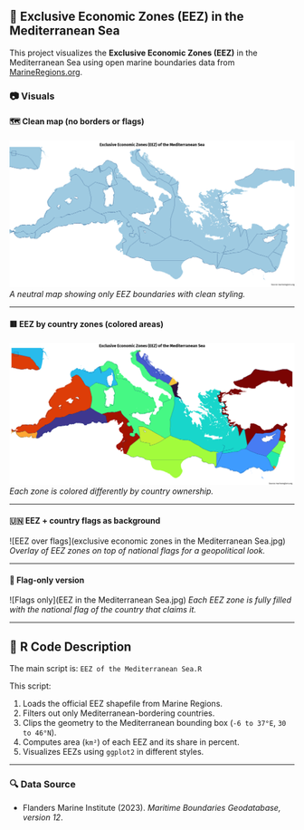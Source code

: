 
## 🌊 Exclusive Economic Zones (EEZ) in the Mediterranean Sea

This project visualizes the **Exclusive Economic Zones (EEZ)** in the Mediterranean Sea using open marine boundaries data from [MarineRegions.org](https://www.marineregions.org/).

### 📷 Visuals

#### 🗺️ Clean map (no borders or flags)

![EEZ Map - clean](EEZ_mediterrian.png)
*A neutral map showing only EEZ boundaries with clean styling.*

---

#### 🟥 EEZ by country zones (colored areas)

![EEZ by zones](mediterranian.jpg)
*Each zone is colored differently by country ownership.*

---

#### 🇺🇳 EEZ + country flags as background

!\[EEZ over flags]\(exclusive economic zones in the Mediterranean Sea.jpg)
*Overlay of EEZ zones on top of national flags for a geopolitical look.*

---

#### 🎌 Flag-only version

!\[Flags only]\(EEZ in the Mediterranean Sea.jpg)
*Each EEZ zone is fully filled with the national flag of the country that claims it.*

---

## 📜 R Code Description

The main script is: `EEZ of the Mediterranean Sea.R`

This script:

1. Loads the official EEZ shapefile from Marine Regions.
2. Filters out only Mediterranean-bordering countries.
3. Clips the geometry to the Mediterranean bounding box (`-6 to 37°E`, `30 to 46°N`).
4. Computes area (`km²`) of each EEZ and its share in percent.
5. Visualizes EEZs using `ggplot2` in different styles.

---

### 🔍 Data Source

* Flanders Marine Institute (2023). *Maritime Boundaries Geodatabase, version 12*.



